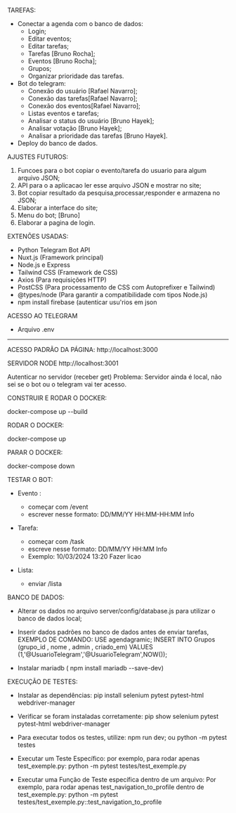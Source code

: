 TAREFAS:
- Conectar a agenda com o banco de dados:
    - Login;
    - Editar eventos;
    - Editar tarefas;
    - Tarefas [Bruno Rocha];
    - Eventos [Bruno Rocha];
    - Grupos;
    - Organizar prioridade das tarefas.
- Bot do telegram:
    - Conexão do usuário [Rafael Navarro];
    - Conexão das tarefas[Rafael Navarro];
    - Conexão dos eventos[Rafael Navarro];
    - Listas eventos e tarefas;
    - Analisar o status do usuário [Bruno Hayek];
    - Analisar votação [Bruno Hayek];
    - Analisar a prioridade das tarefas [Bruno Hayek].
- Deploy do banco de dados.

AJUSTES FUTUROS:
1. Funcoes para o bot copiar o evento/tarefa do usuario para algum arquivo JSON; 
2. API para o a aplicacao ler esse arquivo JSON e mostrar no site;
3. Bot copiar resultado da pesquisa,processar,responder e armazena no JSON;
4. Elaborar a interface do site;
5. Menu do bot; [Bruno]
6. Elaborar a pagina de login.

EXTENÕES USADAS:
- Python Telegram Bot API
- Nuxt.js (Framework principal)
- Node.js e Express
- Tailwind CSS (Framework de CSS)
- Axios (Para requisições HTTP)
- PostCSS (Para processamento de CSS com Autoprefixer e Tailwind)
- @types/node (Para garantir a compatibilidade com tipos Node.js)
- npm install firebase (autenticar usu'rios em json

ACESSO AO TELEGRAM
- Arquivo .env
__________________________________________________________________________________________

ACESSO PADRÃO DA PÁGINA:
http://localhost:3000

SERVIDOR NODE 
http://localhost:3001

Autenticar no servidor (receber get)
Problema: Servidor ainda é local, não sei se o bot ou o telegram vai ter acesso.

CONSTRUIR E RODAR O DOCKER:

docker-compose up --build

RODAR O DOCKER:

docker-compose up

PARAR O DOCKER:

docker-compose down

TESTAR O BOT:

- Evento : 
    - começar com /event
    - escrever nesse formato:  DD/MM/YY HH:MM-HH:MM Info 

- Tarefa:
    - começar com /task
    - escreve nesse formato: DD/MM/YY HH:MM Info
    - Exemplo: 10/03/2024 13:20 Fazer licao

- Lista:
    - enviar /lista

BANCO DE DADOS:

-  Alterar os dados no arquivo server/config/database.js para utilizar o banco de dados local;

- Inserir dados padrões no banco de dados antes de enviar tarefas, EXEMPLO DE COMANDO:
    USE agendagramic;
    INSERT INTO Grupos (grupo_id , nome , admin , criado_em)
    VALUES (1,'@UsuarioTelegram','@UsuarioTelegram',NOW());

- Instalar mariadb ( npm install mariadb --save-dev)

EXECUÇÃO DE TESTES:

- Instalar as dependências:
pip install selenium pytest pytest-html webdriver-manager

- Verificar se foram instaladas corretamente:
pip show selenium pytest pytest-html webdriver-manager

- Para executar todos os testes, utilize:
npm run dev;
ou
python -m pytest testes

- Executar um Teste Específico: por exemplo, para rodar apenas test_exemple.py:
python -m pytest testes/test_exemple.py

- Executar uma Função de Teste específica dentro de um arquivo: Por exemplo, para rodar apenas test_navigation_to_profile dentro de test_exemple.py:
python -m pytest testes/test_exemple.py::test_navigation_to_profile





